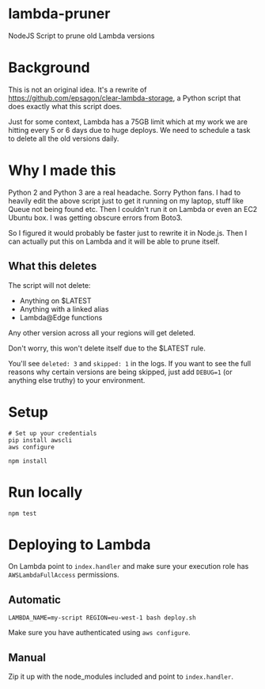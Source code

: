 # lambda-pruner
NodeJS Script to prune old Lambda versions

# Background

This is not an original idea. It's a rewrite of https://github.com/epsagon/clear-lambda-storage, a Python script that does exactly what this script does.

Just for some context, Lambda has a 75GB limit which at my work we are hitting every 5 or 6 days due to huge deploys. We need to schedule a task to delete all the old versions daily.

# Why I made this

Python 2 and Python 3 are a real headache. Sorry Python fans. I had to heavily edit the above script just to get it running on my laptop, stuff like Queue not being found etc. Then I couldn't run it on Lambda or even an EC2 Ubuntu box. I was getting obscure errors from Boto3.

So I figured it would probably be faster just to rewrite it in Node.js. Then I can actually put this on Lambda and it will be able to prune itself.

## What this deletes

The script will not delete:

- Anything on $LATEST
- Anything with a linked alias
- Lambda@Edge functions

Any other version across all your regions will get deleted.

Don't worry, this won't delete itself due to the $LATEST rule.

You'll see `deleted: 3` and `skipped: 1` in the logs. If you want to see the full reasons why certain versions are being skipped, just add `DEBUG=1` (or anything else truthy) to your environment.

# Setup

```
# Set up your credentials
pip install awscli
aws configure

npm install
```

# Run locally

```
npm test
```

# Deploying to Lambda

On Lambda point to `index.handler` and make sure your execution role has `AWSLambdaFullAccess` permissions.

## Automatic

```
LAMBDA_NAME=my-script REGION=eu-west-1 bash deploy.sh
```

Make sure you have authenticated using `aws configure`.

## Manual

Zip it up with the node_modules included and point to `index.handler`.